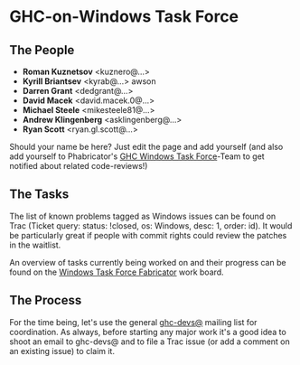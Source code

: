 # GHC-on-Windows Task Force


## The People


- **Roman Kuznetsov** \<kuznero@…\>
- **Kyrill Briantsev** \<kyrab@…\> awson
- **Darren Grant** \<dedgrant@…\>
- **David Macek** \<david.macek.0@…\>
- **Michael Steele** \<mikesteele81@…\>
- **Andrew Klingenberg** \<asklingenberg@…\>
- **Ryan Scott** \<ryan.gl.scott@…\>


Should your name be here? Just edit the page and add yourself 
(and also add yourself to Phabricator's [
GHC Windows Task Force](https://phabricator.haskell.org/project/view/11/)-Team to get notified about related code-reviews!)


## The Tasks



The list of known problems tagged as Windows issues can be found on Trac
(Ticket query: status: !closed, os: Windows, desc: 1,
order: id). It would be particularly great if people with commit rights could review the patches in the waitlist.



An overview of tasks currently being worked on and their progress can be found on the [
Windows Task Force Fabricator](https://phabricator.haskell.org/project/board/11/) work board.


## The Process



For the time being, let's use the general [
ghc-devs@](http://www.haskell.org/pipermail/ghc-devs/) mailing list for coordination. As always, before starting any major work it's a good idea to shoot an email to ghc-devs@ and to file a Trac issue (or add a comment on an existing issue) to claim it.


